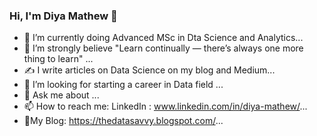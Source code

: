 ### Hi, I'm Diya Mathew 👋

- 🔭 I’m currently doing Advanced MSc in Dta Science and Analytics...
- 🌱 I’m strongly believe "Learn continually — there’s always one more thing to learn" ...
- ✍️ I write articles on Data Science on my blog and Medium...
- 🤔 I’m looking for starting a career in Data field ...
- 💬 Ask me about ...
- 📫 How to reach me: LinkedIn : www.linkedin.com/in/diya-mathew/...
- :pencil:My Blog: https://thedatasavvy.blogspot.com/...
<!--
**DiyaMatthew/DiyaMatthew** is a ✨ _special_ ✨ repository because its `README.md` (this file) appears on your GitHub profile.

Here are some ideas to get you started:

- 🔭 I’m currently doing Advanced MSc in Dta Science and Analytics...
- 🌱 I’m strongly believe "Learn continually — there’s always one more thing to learn" ...
- 👯 ✍️:pencil: I write articles of Data Science on my blog and Medium...
- 🤔 I’m looking for starting a career in Data field ...
- 💬 Ask me about ...
- 📫 How to reach me: LinkedIn : www.linkedin.com/in/diya-mathew/...
- 😄 My Blog: https://thedatasavvy.blogspot.com/...
- ⚡ Fun fact: ...
-->
